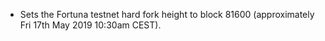 * Sets the Fortuna testnet hard fork height to block 81600 (approximately Fri 17th May 2019 10:30am CEST).
